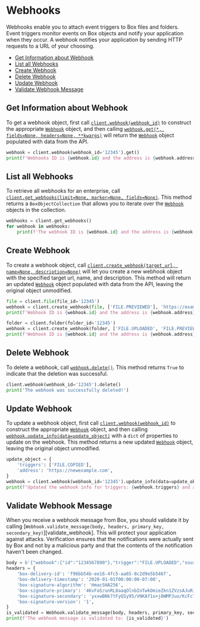 # Webhooks

Webhooks enable you to attach event triggers to Box files and folders. Event triggers monitor events on Box objects and
notify your application when they occur. A webhook notifies your application by sending HTTP requests to a URL of your
choosing.

<!-- START doctoc generated TOC please keep comment here to allow auto update -->
<!-- DON'T EDIT THIS SECTION, INSTEAD RE-RUN doctoc TO UPDATE -->

- [Get Information about Webhook](#get-information-about-webhook)
- [List all Webhooks](#list-all-webhooks)
- [Create Webhook](#create-webhook)
- [Delete Webhook](#delete-webhook)
- [Update Webhook](#update-webhook)
- [Validate Webhook Message](#validate-webhook-message)

<!-- END doctoc generated TOC please keep comment here to allow auto update -->

## Get Information about Webhook

To get a webhook object, first call [`client.webhook(webhook_id)`][webhook] to construct the appropriate
[`Webhook`][webhook_class] object, and then calling [`webhook.get(*, fields=None, headers=None, **kwargs)`][get]
will return the [`Webhook`][webhook_class] object populated with data from the API.

<!-- sample get_webhooks_id -->

```python
webhook = client.webhook(webhook_id='12345').get()
print(f'Webhooks ID is {webhook.id} and the address is {webhook.address}')
```

[webhook]: https://box-python-sdk.readthedocs.io/en/latest/boxsdk.client.html#boxsdk.client.client.Client.webhook
[webhook_class]: https://box-python-sdk.readthedocs.io/en/latest/boxsdk.object.html#boxsdk.object.webhook.Webhook
[get]: https://box-python-sdk.readthedocs.io/en/latest/boxsdk.object.html#boxsdk.object.base_object.BaseObject.get

## List all Webhooks

To retrieve all webhooks for an enterprise, call [`client.get_webhooks(limit=None, marker=None, fields=None)`][get_webhooks].
This method returns a `BoxObjectCollection` that allows you to iterate over the [`Webhook`][webhook_class] objects in
the collection.

<!-- sample get_webhooks -->

```python
webhooks = client.get_webhooks()
for webhook in webhooks:
    print(f'The webhook ID is {webhook.id} and the address is {webhook.address}')
```

[get_webhooks]: https://box-python-sdk.readthedocs.io/en/latest/boxsdk.client.html#boxsdk.client.client.Client.get_webhooks
[webhook_class]: https://box-python-sdk.readthedocs.io/en/latest/boxsdk.object.html#boxsdk.object.webhook.Webhook

## Create Webhook

To create a webhook object, call [`client.create_webhook(target_url, name=None, description=None)`][create] will let
you create a new webhook object with the specified target url, name, and description. This method will return an updated
[`Webhook`][webhook_class] object populated with data from the API, leaving the original object unmodified.

<!-- sample post_webhooks -->

```python
file = client.file(file_id='12345')
webhook = client.create_webhook(file, ['FILE.PREVIEWED'], 'https://example.com')
print(f'Webhook ID is {webhook.id} and the address is {webhook.address}')
```

<!-- sample post_webhooks for_folder -->

```python
folder = client.folder(folder_id='12345')
webhook = client.create_webhook(folder, ['FILE.UPLOADED', 'FILE.PREVIEWED'], 'https://example.com')
print(f'Webhook ID is {webhook.id} and the address is {webhook.address}')
```

[create]: https://box-python-sdk.readthedocs.io/en/latest/boxsdk.client.html#boxsdk.client.client.Client.create_webhook
[webhook_class]: https://box-python-sdk.readthedocs.io/en/latest/boxsdk.object.html#boxsdk.object.webhook.Webhook

## Delete Webhook

To delete a webhook, call [`webhook.delete()`][delete]. This method returns `True` to indicate that the deletion was
successful.

<!-- sample delete_webhooks_id -->

```python
client.webhook(webhook_id='12345').delete()
print('The webhook was successfully deleted!')
```

[delete]: https://box-python-sdk.readthedocs.io/en/latest/boxsdk.object.html#boxsdk.object.base_object.BaseObject.delete

## Update Webhook

To update a webhook object, first call [`client.webhook(webhook_id)`][webhook] to construct the appropriate [`Webhook`][webhook_class]
object, and then calling [`webhook.update_info(data=update_object)`][update_info] with a `dict` of properties to update on the
webhook. This method returns a new updated [`Webhook`][webhook_class] object, leaving the original object unmodified.

<!-- sample put_webhooks_id -->

```python
update_object = {
    'triggers': ['FILE.COPIED'],
    'address': 'https://newexample.com',
}
webhook = client.webhook(webhook_id='12345').update_info(data=update_object)
print(f'Updated the webhook info for triggers: {webhook.triggers} and address: {webhook.address}')
```

[webhook]: https://box-python-sdk.readthedocs.io/en/latest/boxsdk.client.html#boxsdk.client.client.Client.create_webhook
[webhook_class]: https://box-python-sdk.readthedocs.io/en/latest/boxsdk.object.html#boxsdk.object.webhook.Webhook
[update_info]: https://box-python-sdk.readthedocs.io/en/latest/boxsdk.object.html#boxsdk.object.base_object.BaseObject.update_info

## Validate Webhook Message

When you receive a webhook message from Box, you should validate it by calling
[`Webhook.validate_message(body, headers, primary_key, secondary_key)`][validate_webhook]. This will protect your
application against attacks. Verification ensures that the notifications were actually sent by Box and not by a
malicious party and that the contents of the notification haven't been changed.

<!-- sample x_webhooks validate_signatures -->

```python
body = b'{"webhook":{"id":"1234567890"},"trigger":"FILE.UPLOADED","source":{"id":"1234567890","type":"file","name":"Test.txt"}}'
headers = {
    'box-delivery-id': 'f96bb54b-ee16-4fc5-aa65-8c2d9e5b546f',
    'box-delivery-timestamp': '2020-01-01T00:00:00-07:00',
    'box-signature-algorithm': 'HmacSHA256',
    'box-signature-primary': '4KvFa5/unRL8aaqOlnbInTwkOmieZkn1ZVzsAJuRipE=',
    'box-signature-secondary': 'yxxwBNk7tFyQSy95/VNKAf1o+j8WMPJuo/KcFc7OS0Q=',
    'box-signature-version': '1',
}
is_validated = Webhook.validate_message(body, headers, primary_key, secondary_key)
print(f'The webhook message is validated to: {is_validated}')
```

[validated_webhook]: https://box-python-sdk.readthedocs.io/en/latest/boxsdk.object.html#boxsdk.object.webhook.Webhook.validate_message
